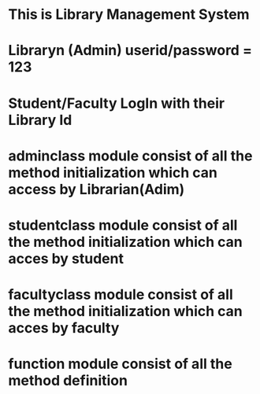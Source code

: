 # This is Library Management System 
# Libraryn (Admin) userid/password = 123
# Student/Faculty LogIn with their Library Id
# adminclass module consist of all the method initialization which can access by Librarian(Adim)
# studentclass module consist of all the method initialization which can acces by student
# facultyclass module consist of all the method initialization which can acces by faculty
# function module consist of all the method definition
                         
